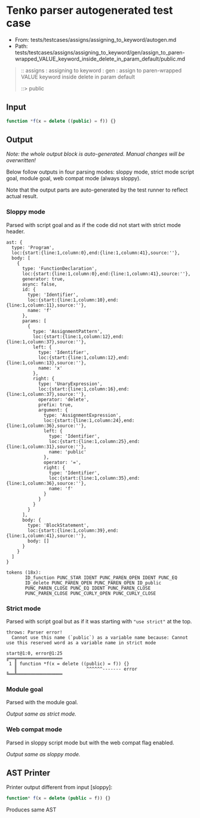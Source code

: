 # Tenko parser autogenerated test case

- From: tests/testcases/assigns/assigning_to_keyword/autogen.md
- Path: tests/testcases/assigns/assigning_to_keyword/gen/assign_to_paren-wrapped_VALUE_keyword_inside_delete_in_param_default/public.md

> :: assigns : assigning to keyword : gen : assign to paren-wrapped VALUE keyword inside delete in param default
>
> ::> public

## Input


`````js
function *f(x = delete ((public) = f)) {}
`````

## Output

_Note: the whole output block is auto-generated. Manual changes will be overwritten!_

Below follow outputs in four parsing modes: sloppy mode, strict mode script goal, module goal, web compat mode (always sloppy).

Note that the output parts are auto-generated by the test runner to reflect actual result.

### Sloppy mode

Parsed with script goal and as if the code did not start with strict mode header.

`````
ast: {
  type: 'Program',
  loc:{start:{line:1,column:0},end:{line:1,column:41},source:''},
  body: [
    {
      type: 'FunctionDeclaration',
      loc:{start:{line:1,column:0},end:{line:1,column:41},source:''},
      generator: true,
      async: false,
      id: {
        type: 'Identifier',
        loc:{start:{line:1,column:10},end:{line:1,column:11},source:''},
        name: 'f'
      },
      params: [
        {
          type: 'AssignmentPattern',
          loc:{start:{line:1,column:12},end:{line:1,column:37},source:''},
          left: {
            type: 'Identifier',
            loc:{start:{line:1,column:12},end:{line:1,column:13},source:''},
            name: 'x'
          },
          right: {
            type: 'UnaryExpression',
            loc:{start:{line:1,column:16},end:{line:1,column:37},source:''},
            operator: 'delete',
            prefix: true,
            argument: {
              type: 'AssignmentExpression',
              loc:{start:{line:1,column:24},end:{line:1,column:36},source:''},
              left: {
                type: 'Identifier',
                loc:{start:{line:1,column:25},end:{line:1,column:31},source:''},
                name: 'public'
              },
              operator: '=',
              right: {
                type: 'Identifier',
                loc:{start:{line:1,column:35},end:{line:1,column:36},source:''},
                name: 'f'
              }
            }
          }
        }
      ],
      body: {
        type: 'BlockStatement',
        loc:{start:{line:1,column:39},end:{line:1,column:41},source:''},
        body: []
      }
    }
  ]
}

tokens (18x):
       ID_function PUNC_STAR IDENT PUNC_PAREN_OPEN IDENT PUNC_EQ
       ID_delete PUNC_PAREN_OPEN PUNC_PAREN_OPEN ID_public
       PUNC_PAREN_CLOSE PUNC_EQ IDENT PUNC_PAREN_CLOSE
       PUNC_PAREN_CLOSE PUNC_CURLY_OPEN PUNC_CURLY_CLOSE
`````

### Strict mode

Parsed with script goal but as if it was starting with `"use strict"` at the top.

`````
throws: Parser error!
  Cannot use this name (`public`) as a variable name because: Cannot use this reserved word as a variable name in strict mode

start@1:0, error@1:25
╔══╦═════════════════
 1 ║ function *f(x = delete ((public) = f)) {}
   ║                          ^^^^^^------- error
╚══╩═════════════════

`````


### Module goal

Parsed with the module goal.

_Output same as strict mode._

### Web compat mode

Parsed in sloppy script mode but with the web compat flag enabled.

_Output same as sloppy mode._

## AST Printer

Printer output different from input [sloppy]:

````js
function* f(x = delete (public = f)) {}
````

Produces same AST
